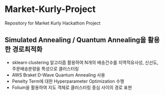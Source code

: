 # Market-Kurly-Project
Repository for Market Kurly Hackathon Project


## Simulated Annealing / Quantum Annealing을 활용한 경로최적화

* sklearn clustering 알고리즘 활용하여 N개의 배송건수를 지역적유사성, 신선도, 주문배송분량을 특성으로 클러스터링
* AWS Braket D-Wave Quantum Annealing 사용
* Penelty Term에 대한 Hyperparameter Optimization 수행
* Folium을 활용하여 지도 객체로 클러스터링 중심 사이의 경로 표현

